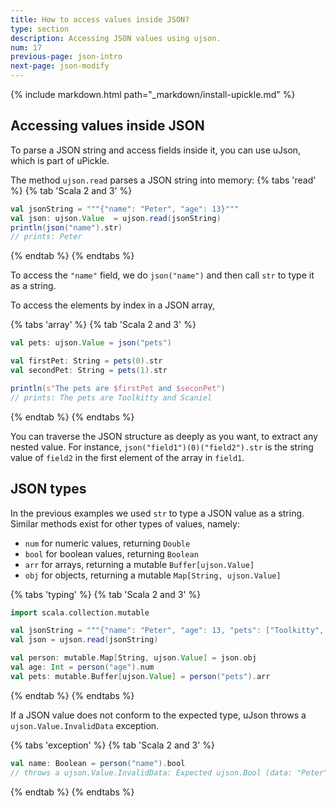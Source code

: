 ```yaml
---
title: How to access values inside JSON?
type: section
description: Accessing JSON values using ujson.
num: 17
previous-page: json-intro
next-page: json-modify
---
```


{% include markdown.html path="_markdown/install-upickle.md" %}

## Accessing values inside JSON

To parse a JSON string and access fields inside it, you can use uJson, which is part of uPickle.

The method `ujson.read` parses a JSON string into memory:
{% tabs 'read' %}
{% tab 'Scala 2 and 3' %}
```scala
val jsonString = """{"name": "Peter", "age": 13}"""
val json: ujson.Value  = ujson.read(jsonString)
println(json("name").str)
// prints: Peter
```
{% endtab %}
{% endtabs %}

To access the `"name"` field, we do `json("name")` and then call `str` to type it as a string.

To access the elements by index in a JSON array,

{% tabs 'array' %}
{% tab 'Scala 2 and 3' %}
```scala
val pets: ujson.Value = json("pets")

val firstPet: String = pets(0).str
val secondPet: String = pets(1).str

println(s"The pets are $firstPet and $seconPet")
// prints: The pets are Toolkitty and Scaniel
```
{% endtab %}
{% endtabs %}

You can traverse the JSON structure as deeply as you want, to extract any nested value.
For instance, `json("field1")(0)("field2").str` is the string value of `field2` in the first element of the array in `field1`.

## JSON types

In the previous examples we used `str` to type a JSON value as a string.
Similar methods exist for other types of values, namely:
 - `num` for numeric values, returning `Double`
 - `bool` for boolean values, returning `Boolean`
 - `arr` for arrays, returning a mutable `Buffer[ujson.Value]`
 - `obj` for objects, returning a mutable `Map[String, ujson.Value]`

{% tabs 'typing' %}
{% tab 'Scala 2 and 3' %}
```scala
import scala.collection.mutable

val jsonString = """{"name": "Peter", "age": 13, "pets": ["Toolkitty", "Scaniel"]}"""
val json = ujson.read(jsonString)

val person: mutable.Map[String, ujson.Value] = json.obj
val age: Int = person("age").num
val pets: mutable.Buffer[ujson.Value] = person("pets").arr
```
{% endtab %}
{% endtabs %}

If a JSON value does not conform to the expected type, uJson throws a `ujson.Value.InvalidData` exception.

{% tabs 'exception' %}
{% tab 'Scala 2 and 3' %}
```scala
val name: Boolean = person("name").bool
// throws a ujson.Value.InvalidData: Expected ujson.Bool (data: "Peter")
```
{% endtab %}
{% endtabs %}
